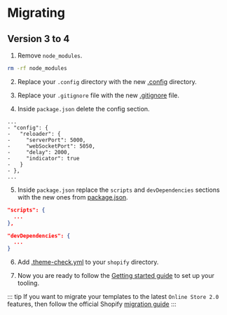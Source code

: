 # Migrating

## Version 3 to 4

1. Remove `node_modules`.

```sh
rm -rf node_modules
```

2. Replace your `.config` directory with the new [.config](https://github.com/uicrooks/shopify-theme-lab/tree/main/.config) directory.

3. Replace your `.gitignore` file with the new [.gitignore](https://github.com/uicrooks/shopify-theme-lab/blob/main/.gitignore) file.

4. Inside `package.json` delete the config section.

```json{2-9}
...
- "config": {
-   "reloader": {
-     "serverPort": 5000,
-     "webSocketPort": 5050,
-     "delay": 2000,
-     "indicator": true
-   }
- },
...
```

5. Inside `package.json` replace the `scripts` and `devDependencies` sections with the new ones from [package.json](https://github.com/uicrooks/shopify-theme-lab/blob/main/package.json).

```json
"scripts": {
  ...
},

"devDependencies": {
  ...
}
```

6. Add [.theme-check.yml](https://github.com/uicrooks/shopify-theme-lab/blob/main/shopify/.theme-check.yml) to your `shopify` directory.

7. Now you are ready to follow the [Getting started guide](getting-started.html) to set up your tooling.

::: tip
If you want to migrate your templates to the latest `Online Store 2.0` features, then follow the official Shopify [migration guide](https://shopify.dev/themes/migration)
:::